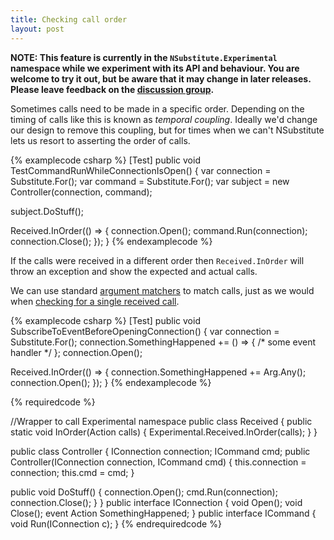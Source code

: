 ```yaml
---
title: Checking call order
layout: post
---
```


**NOTE: This feature is currently in the `NSubstitute.Experimental` namespace while we experiment with its API and behaviour. You are welcome to try it out, but be aware that it may change in later releases. Please leave feedback on the [discussion group](https://groups.google.com/group/nsubstitute).**

Sometimes calls need to be made in a specific order. Depending on the timing of calls like this is known as _temporal coupling_. Ideally we'd change our design to remove this coupling, but for times when we can't NSubstitute lets us resort to asserting the order of calls.

{% examplecode csharp %}
[Test]
public void TestCommandRunWhileConnectionIsOpen() {
  var connection = Substitute.For<IConnection>();
  var command = Substitute.For<ICommand>();
  var subject = new Controller(connection, command);

  subject.DoStuff();

  Received.InOrder(() => {
    connection.Open();
    command.Run(connection);
    connection.Close();
  });
}
{% endexamplecode %}

If the calls were received in a different order then `Received.InOrder` will throw an exception and show the expected and actual calls.

We can use standard [argument matchers](/help/argument-matchers/) to match calls, just as we would when [checking for a single received call](/help/received-calls/).

{% examplecode csharp %}
[Test]
public void SubscribeToEventBeforeOpeningConnection() {
  var connection = Substitute.For<IConnection>();
  connection.SomethingHappened += () => { /* some event handler */ };
  connection.Open();

  Received.InOrder(() => {
    connection.SomethingHappened += Arg.Any<Action>();
    connection.Open();
  });
}
{% endexamplecode %}

{% requiredcode %}

//Wrapper to call Experimental namespace
public class Received {
  public static void InOrder(Action calls) { Experimental.Received.InOrder(calls); }
}

public class Controller {
  IConnection connection;
  ICommand cmd;
  public Controller(IConnection connection, ICommand cmd) {
    this.connection = connection;
    this.cmd = cmd;
  }

  public void DoStuff() {
    connection.Open();
    cmd.Run(connection);
    connection.Close();
  }
}
public interface IConnection {
  void Open();
  void Close();
  event Action SomethingHappened;
}
public interface ICommand {
  void Run(IConnection c);
}
{% endrequiredcode %}

